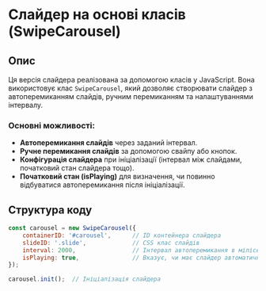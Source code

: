 # Слайдер на основі класів (SwipeCarousel)

## Опис

Ця версія слайдера реалізована за допомогою класів у JavaScript. Вона використовує клас `SwipeCarousel`, який дозволяє створювати слайдер з автоперемиканням слайдів, ручним перемиканням та налаштуваннями інтервалу. 

### Основні можливості:

- **Автоперемикання слайдів** через заданий інтервал.
- **Ручне перемикання слайдів** за допомогою свайпу або кнопок.
- **Конфігурація слайдера** при ініціалізації (інтервал між слайдами, початковий стан слайдера тощо).
- **Початковий стан (isPlaying)** для визначення, чи повинно відбуватися автоперемикання після ініціалізації.

## Структура коду

```javascript
const carousel = new SwipeCarousel({
    containerID: '#carousel',      // ID контейнера слайдера
    slideID: '.slide',             // CSS клас слайдів
    interval: 2000,                // Інтервал автоперемикання в мілісекундах (2000ms = 2 секунди)
    isPlaying: true,               // Вказує, чи має слайдер автоматично перемикати слайди
});

carousel.init();  // Ініціалізація слайдера
